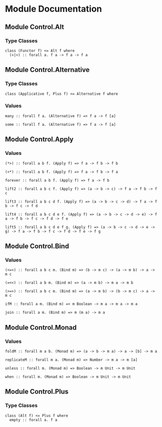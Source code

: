 # Module Documentation

## Module Control.Alt

### Type Classes

    class (Functor f) <= Alt f where
      (<|>) :: forall a. f a -> f a -> f a


## Module Control.Alternative

### Type Classes

    class (Applicative f, Plus f) <= Alternative f where


### Values

    many :: forall f a. (Alternative f) => f a -> f [a]

    some :: forall f a. (Alternative f) => f a -> f [a]


## Module Control.Apply

### Values

    (*>) :: forall a b f. (Apply f) => f a -> f b -> f b

    (<*) :: forall a b f. (Apply f) => f a -> f b -> f a

    forever :: forall a b f. (Apply f) => f a -> f b

    lift2 :: forall a b c f. (Apply f) => (a -> b -> c) -> f a -> f b -> f c

    lift3 :: forall a b c d f. (Apply f) => (a -> b -> c -> d) -> f a -> f b -> f c -> f d

    lift4 :: forall a b c d e f. (Apply f) => (a -> b -> c -> d -> e) -> f a -> f b -> f c -> f d -> f e

    lift5 :: forall a b c d e f g. (Apply f) => (a -> b -> c -> d -> e -> g) -> f a -> f b -> f c -> f d -> f e -> f g


## Module Control.Bind

### Values

    (<=<) :: forall a b c m. (Bind m) => (b -> m c) -> (a -> m b) -> a -> m c

    (=<<) :: forall a b m. (Bind m) => (a -> m b) -> m a -> m b

    (>=>) :: forall a b c m. (Bind m) => (a -> m b) -> (b -> m c) -> a -> m c

    ifM :: forall a m. (Bind m) => m Boolean -> m a -> m a -> m a

    join :: forall a m. (Bind m) => m (m a) -> m a


## Module Control.Monad

### Values

    foldM :: forall m a b. (Monad m) => (a -> b -> m a) -> a -> [b] -> m a

    replicateM :: forall m a. (Monad m) => Number -> m a -> m [a]

    unless :: forall m. (Monad m) => Boolean -> m Unit -> m Unit

    when :: forall m. (Monad m) => Boolean -> m Unit -> m Unit


## Module Control.Plus

### Type Classes

    class (Alt f) <= Plus f where
      empty :: forall a. f a